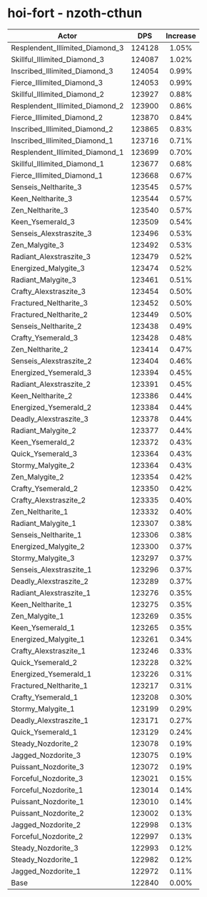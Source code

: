 # hoi-fort - nzoth-cthun
| Actor | DPS | Increase |
|---|:---:|:---:|
|Resplendent_Illimited_Diamond_3|124128|1.05%|
|Skillful_Illimited_Diamond_3|124087|1.02%|
|Inscribed_Illimited_Diamond_3|124054|0.99%|
|Fierce_Illimited_Diamond_3|124053|0.99%|
|Skillful_Illimited_Diamond_2|123927|0.88%|
|Resplendent_Illimited_Diamond_2|123900|0.86%|
|Fierce_Illimited_Diamond_2|123870|0.84%|
|Inscribed_Illimited_Diamond_2|123865|0.83%|
|Inscribed_Illimited_Diamond_1|123716|0.71%|
|Resplendent_Illimited_Diamond_1|123699|0.70%|
|Skillful_Illimited_Diamond_1|123677|0.68%|
|Fierce_Illimited_Diamond_1|123668|0.67%|
|Senseis_Neltharite_3|123545|0.57%|
|Keen_Neltharite_3|123544|0.57%|
|Zen_Neltharite_3|123540|0.57%|
|Keen_Ysemerald_3|123509|0.54%|
|Senseis_Alexstraszite_3|123496|0.53%|
|Zen_Malygite_3|123492|0.53%|
|Radiant_Alexstraszite_3|123479|0.52%|
|Energized_Malygite_3|123474|0.52%|
|Radiant_Malygite_3|123461|0.51%|
|Crafty_Alexstraszite_3|123454|0.50%|
|Fractured_Neltharite_3|123452|0.50%|
|Fractured_Neltharite_2|123449|0.50%|
|Senseis_Neltharite_2|123438|0.49%|
|Crafty_Ysemerald_3|123428|0.48%|
|Zen_Neltharite_2|123414|0.47%|
|Senseis_Alexstraszite_2|123404|0.46%|
|Energized_Ysemerald_3|123394|0.45%|
|Radiant_Alexstraszite_2|123391|0.45%|
|Keen_Neltharite_2|123386|0.44%|
|Energized_Ysemerald_2|123384|0.44%|
|Deadly_Alexstraszite_3|123378|0.44%|
|Radiant_Malygite_2|123377|0.44%|
|Keen_Ysemerald_2|123372|0.43%|
|Quick_Ysemerald_3|123364|0.43%|
|Stormy_Malygite_2|123364|0.43%|
|Zen_Malygite_2|123354|0.42%|
|Crafty_Ysemerald_2|123350|0.42%|
|Crafty_Alexstraszite_2|123335|0.40%|
|Zen_Neltharite_1|123332|0.40%|
|Radiant_Malygite_1|123307|0.38%|
|Senseis_Neltharite_1|123306|0.38%|
|Energized_Malygite_2|123300|0.37%|
|Stormy_Malygite_3|123297|0.37%|
|Senseis_Alexstraszite_1|123296|0.37%|
|Deadly_Alexstraszite_2|123289|0.37%|
|Radiant_Alexstraszite_1|123276|0.35%|
|Keen_Neltharite_1|123275|0.35%|
|Zen_Malygite_1|123269|0.35%|
|Keen_Ysemerald_1|123265|0.35%|
|Energized_Malygite_1|123261|0.34%|
|Crafty_Alexstraszite_1|123246|0.33%|
|Quick_Ysemerald_2|123228|0.32%|
|Energized_Ysemerald_1|123226|0.31%|
|Fractured_Neltharite_1|123217|0.31%|
|Crafty_Ysemerald_1|123208|0.30%|
|Stormy_Malygite_1|123199|0.29%|
|Deadly_Alexstraszite_1|123171|0.27%|
|Quick_Ysemerald_1|123129|0.24%|
|Steady_Nozdorite_2|123078|0.19%|
|Jagged_Nozdorite_3|123075|0.19%|
|Puissant_Nozdorite_3|123072|0.19%|
|Forceful_Nozdorite_3|123021|0.15%|
|Forceful_Nozdorite_1|123014|0.14%|
|Puissant_Nozdorite_1|123010|0.14%|
|Puissant_Nozdorite_2|123002|0.13%|
|Jagged_Nozdorite_2|122998|0.13%|
|Forceful_Nozdorite_2|122997|0.13%|
|Steady_Nozdorite_3|122993|0.12%|
|Steady_Nozdorite_1|122982|0.12%|
|Jagged_Nozdorite_1|122972|0.11%|
|Base|122840|0.00%|
